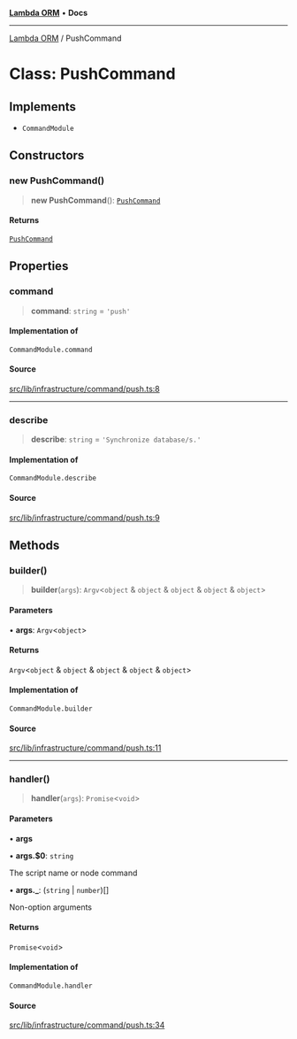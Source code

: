 [**Lambda ORM**](../README.md) • **Docs**

***

[Lambda ORM](../README.md) / PushCommand

# Class: PushCommand

## Implements

- `CommandModule`

## Constructors

### new PushCommand()

> **new PushCommand**(): [`PushCommand`](PushCommand.md)

#### Returns

[`PushCommand`](PushCommand.md)

## Properties

### command

> **command**: `string` = `'push'`

#### Implementation of

`CommandModule.command`

#### Source

[src/lib/infrastructure/command/push.ts:8](https://github.com/lambda-orm/lambdaorm-cli/blob/30101ce1a86702ef155744728c8b0f15d7d5e344/src/lib/infrastructure/command/push.ts#L8)

***

### describe

> **describe**: `string` = `'Synchronize database/s.'`

#### Implementation of

`CommandModule.describe`

#### Source

[src/lib/infrastructure/command/push.ts:9](https://github.com/lambda-orm/lambdaorm-cli/blob/30101ce1a86702ef155744728c8b0f15d7d5e344/src/lib/infrastructure/command/push.ts#L9)

## Methods

### builder()

> **builder**(`args`): `Argv`\<`object` & `object` & `object` & `object` & `object`\>

#### Parameters

• **args**: `Argv`\<`object`\>

#### Returns

`Argv`\<`object` & `object` & `object` & `object` & `object`\>

#### Implementation of

`CommandModule.builder`

#### Source

[src/lib/infrastructure/command/push.ts:11](https://github.com/lambda-orm/lambdaorm-cli/blob/30101ce1a86702ef155744728c8b0f15d7d5e344/src/lib/infrastructure/command/push.ts#L11)

***

### handler()

> **handler**(`args`): `Promise`\<`void`\>

#### Parameters

• **args**

• **args.$0**: `string`

The script name or node command

• **args.\_**: (`string` \| `number`)[]

Non-option arguments

#### Returns

`Promise`\<`void`\>

#### Implementation of

`CommandModule.handler`

#### Source

[src/lib/infrastructure/command/push.ts:34](https://github.com/lambda-orm/lambdaorm-cli/blob/30101ce1a86702ef155744728c8b0f15d7d5e344/src/lib/infrastructure/command/push.ts#L34)

